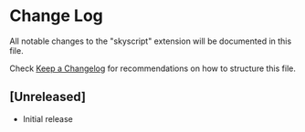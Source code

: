 # Change Log

All notable changes to the "skyscript" extension will be documented in this file.

Check [Keep a Changelog](http://keepachangelog.com/) for recommendations on how to structure this file.

## [Unreleased]

- Initial release